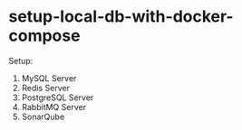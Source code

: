 # setup-local-db-with-docker-compose
Setup:
  1. MySQL Server
  2. Redis Server
  3. PostgreSQL Server
  4. RabbitMQ Server
  5. SonarQube
